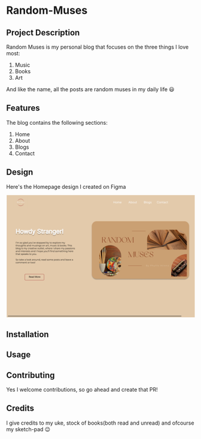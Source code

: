 # Random-Muses

## Project Description
Random  Muses is my personal blog that focuses on the three things I love most:
1. Music
2. Books
3. Art

And like the name, all the posts are random muses in my daily life :smiley:

## Features
The blog contains the following sections:
1. Home
2. About
3. Blogs
4. Contact

## Design
Here's the Homepage design I created on Figma

![Random_Muses](Assets/Images/Random.png)

## Installation

## Usage

## Contributing
Yes I welcome contributions, so go ahead and create that PR!

## Credits
I give credits to my uke, stock of books(both read and unread) and ofcourse my sketch-pad :wink:
